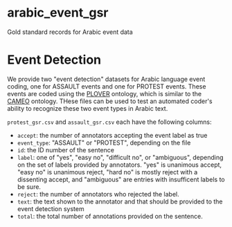 # arabic_event_gsr

Gold standard records for Arabic event data

# Event Detection

We provide two "event detection" datasets for Arabic language event coding, one
for ASSAULT events and one for PROTEST events. These events are coded using the
[PLOVER](https://github.com/openeventdata/PLOVER) ontology, which is similar to
the [CAMEO](http://eventdata.parusanalytics.com/data.dir/cameo.html) ontology.
THese files can be used to test an automated coder's ability to recognize these
two event types in Arabic text.

`protest_gsr.csv` and `assault_gsr.csv` each have the following columns:

- `accept`: the number of annotators accepting the event label as true
- `event_type`: "ASSAULT" or "PROTEST", depending on the file
- `id`: the ID number of the sentence
- `label`: one of "yes", "easy no", "difficult no", or "ambiguous", depending
    on the set of labels provided by annotators. "yes" is unanimous accept,
    "easy no" is unanimous reject, "hard no" is mostly reject with a dissenting
    accept, and "ambiguous" are entries with insufficent labels to be sure.
- `reject`: the number of annotators who rejected the label.
- `text`: the text shown to the annotator and that should be provided to the
    event detection system
- `total`: the total number of annotations provided on the sentence.

